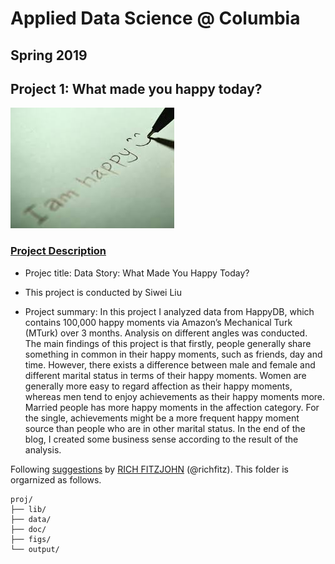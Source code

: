 # Applied Data Science @ Columbia
## Spring 2019
## Project 1: What made you happy today?

![image](figs/title.jpeg)

### [Project Description](doc/Proj1_desc.md)

+ Projec title: Data Story: What Made You Happy Today?
+ This project is conducted by Siwei Liu

+ Project summary: In this project I analyzed data from HappyDB, which contains 100,000 happy moments via Amazon’s Mechanical Turk (MTurk) over 3 months. Analysis on different angles was conducted. The main findings of this project is that firstly, people generally share something in common in their happy moments, such as friends, day and time. However, there exists a difference between male and female and different marital status in terms of their happy moments. Women are generally more easy to regard affection as their happy moments, whereas men tend to enjoy achievements as their happy moments more. Married people has more happy moments in the affection category. For the single, achievements might be a more frequent happy moment source than people who are in other marital status. In the end of the blog, I created some business sense according to the result of the analysis.

Following [suggestions](http://nicercode.github.io/blog/2013-04-05-projects/) by [RICH FITZJOHN](http://nicercode.github.io/about/#Team) (@richfitz). This folder is orgarnized as follows.

```
proj/
├── lib/
├── data/
├── doc/
├── figs/
└── output/
```


